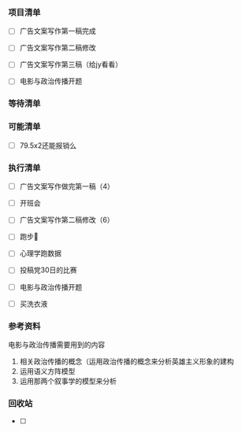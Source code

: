 ### 项目清单

- [ ] 广告文案写作第一稿完成
- [ ] 广告文案写作第二稿修改
- [ ] 广告文案写作第三稿（给jy看看）
- [ ] 电影与政治传播开题


### 等待清单




### 可能清单

- [ ] 79.5x2还能报销么

  

### 执行清单

- [ ] 广告文案写作做完第一稿（4）

- [ ] 开班会

- [ ] 广告文案写作第二稿修改（6）

- [ ] 跑步🏃‍

- [ ] 心理学跑数据

- [ ] 投稿党30日的比赛

- [ ] 电影与政治传播开题

- [ ] 买洗衣液

  

  

### 参考资料

电影与政治传播需要用到的内容

1. 相关政治传播的概念（运用政治传播的概念来分析英雄主义形象的建构
2. 运用语义方阵模型
3. 运用那两个叙事学的模型来分析

### 回收站

- [ ] 